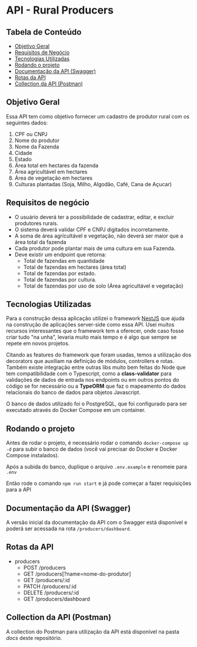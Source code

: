 # API - Rural Producers

## Tabela de Conteúdo

- [Objetivo Geral](#objetivo-geral)
- [Requisitos de Negócio](#requisitos-de-negócio)
- [Tecnologias Utilizadas](#tecnologias-utilizadas)
- [Rodando o projeto](#rodando-o-projeto)
- [Documentação da API (Swagger)](#documentação-da-api-swagger)
- [Rotas da API](#rotas-da-api)
- [Collection da API (Postman)](#exemplo-de-payload-da-requisição-de-cadastro)

## Objetivo Geral

Essa API tem como objetivo fornecer um cadastro de produtor rural com os seguintes dados:

1.  CPF ou CNPJ
2.  Nome do produtor
3.  Nome da Fazenda
4.  Cidade
5.  Estado
6.  Área total em hectares da fazenda
7.  Área agricultável em hectares
8.  Área de vegetação em hectares
9.  Culturas plantadas (Soja, Milho, Algodão, Café, Cana de Açucar)

## Requisitos de negócio

- O usuário deverá ter a possibilidade de cadastrar, editar, e excluir produtores rurais.
- O sistema deverá validar CPF e CNPJ digitados incorretamente.
- A soma de área agrícultável e vegetação, não deverá ser maior que a área total da fazenda
- Cada produtor pode plantar mais de uma cultura em sua Fazenda.
- Deve existir um endpoint que retorna:
  - Total de fazendas em quantidade
  - Total de fazendas em hectares (área total)
  - Total de fazendas por estado.
  - Total de fazendas por cultura.
  - Total de fazendas por uso de solo (Área agricultável e vegetação)

## Tecnologias Utilizadas

Para a construção dessa aplicação utilizei o framework [NestJS](https://docs.nestjs.com/) que ajuda na construção de aplicações server-side como essa API. Usei muitos recursos interessantes que o framework tem a oferecer, onde caso fosse criar tudo "na unha", levaria muito mais tempo e é algo que sempre se repete em novos projetos.

Citando as features do framework que foram usadas, temos a utilização dos decorators que auxiliam na definição de módulos, controllers e rotas. Também existe integração entre outras libs muito bem feitas do Node que tem compatibilidade com o Typescript, como a **class-validator** para validações de dados de entrada nos endpoints ou em outros pontos do código se for necessário ou a **TypeORM** que faz o mapeamento do dados relacionais do banco de dados para objetos Javascript.

O banco de dados utilizado foi o PostgreSQL, que foi configurado para ser executado através do Docker Compose em um container.

## Rodando o projeto

Antes de rodar o projeto, é necessário rodar o comando `docker-compose up -d` para subir o banco de dados (você vai precisar do Docker e Docker Compose instalados).

Após a subida do banco, duplique o arquivo `.env.example` e renomeie para `.env`

Então rode o comando `npm run start` e já pode começar a fazer requisições para a API

## Documentação da API (Swagger)

A versão inicial da documentação da API com o Swagger está disponível e poderá ser acessada na rota `/producers/dashboard`.

## Rotas da API

- producers
  - POST /producers
  - GET /producers[?name=nome-do-produtor]
  - GET /producers/:id
  - PATCH /producers/:id
  - DELETE /producers/:id
  - GET /producers/dashboard

## Collection da API (Postman)

A collection do Postman para utilização da API está disponível na pasta _docs_ deste repositório.
